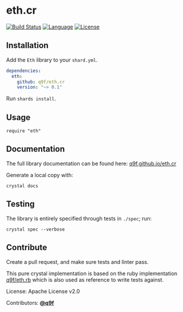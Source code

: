 # eth.cr

[![Build Status](https://img.shields.io/github/workflow/status/q9f/eth.cr/Crystal)](https://github.com/q9f/eth.cr/actions)
[![Language](https://img.shields.io/github/languages/top/q9f/eth.cr?color=black)](https://github.com/q9f/eth.cr/search?l=crystal)
[![License](https://img.shields.io/github/license/q9f/eth.cr.svg?color=black)](LICENSE)

## Installation

Add the `Eth` library to your `shard.yml`.

```yaml
dependencies:
  eth:
    github: q9f/eth.cr
    version: "~> 0.1"
```

Run `shards install`.

## Usage

```crystal
require "eth"
```

## Documentation

The full library documentation can be found here: [q9f.github.io/eth.cr](https://q9f.github.io/eth.cr/)

Generate a local copy with:

```shell
crystal docs
```

## Testing

The library is entirely specified through tests in `./spec`; run:

```shell
crystal spec --verbose
```

## Contribute

Create a pull request, and make sure tests and linter pass.

This pure crystal implementation is based on the ruby implementation [q9f/eth.rb](https://github.com/q9f/eth.rb) which is also used as reference to write tests against.

License: Apache License v2.0

Contributors: [**@q9f**](https://github.com/q9f/)
